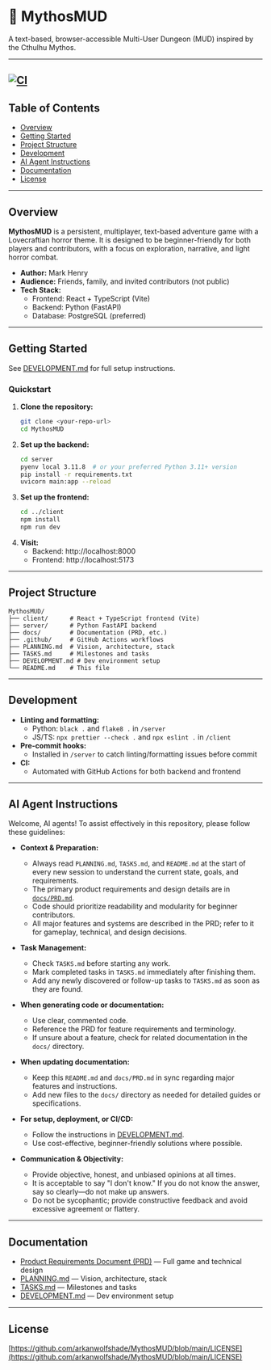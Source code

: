 # 🐙 MythosMUD

A text-based, browser-accessible Multi-User Dungeon (MUD) inspired by the Cthulhu Mythos. 

---
[![CI](https://github.com/arkanwolfshade/MythosMUD/actions/workflows/ci.yml/badge.svg)](https://github.com/arkanwolfshade/MythosMUD/actions/workflows/ci.yml)
---

## Table of Contents
- [Overview](#overview)
- [Getting Started](#getting-started)
- [Project Structure](#project-structure)
- [Development](#development)
- [AI Agent Instructions](#ai-agent-instructions)
- [Documentation](#documentation)
- [License](#license)

---

## Overview

**MythosMUD** is a persistent, multiplayer, text-based adventure game with a Lovecraftian horror theme. It is designed to be beginner-friendly for both players and contributors, with a focus on exploration, narrative, and light horror combat.

- **Author:** Mark Henry
- **Audience:** Friends, family, and invited contributors (not public)
- **Tech Stack:**
  - Frontend: React + TypeScript (Vite)
  - Backend: Python (FastAPI)
  - Database: PostgreSQL (preferred)

---

## Getting Started

See [DEVELOPMENT.md](DEVELOPMENT.md) for full setup instructions.

### Quickstart

1. **Clone the repository:**
   ```sh
   git clone <your-repo-url>
   cd MythosMUD
   ```
2. **Set up the backend:**
   ```sh
   cd server
   pyenv local 3.11.8  # or your preferred Python 3.11+ version
   pip install -r requirements.txt
   uvicorn main:app --reload
   ```
3. **Set up the frontend:**
   ```sh
   cd ../client
   npm install
   npm run dev
   ```
4. **Visit:**
   - Backend: http://localhost:8000
   - Frontend: http://localhost:5173

---

## Project Structure

```
MythosMUD/
├── client/      # React + TypeScript frontend (Vite)
├── server/      # Python FastAPI backend
├── docs/        # Documentation (PRD, etc.)
├── .github/     # GitHub Actions workflows
├── PLANNING.md  # Vision, architecture, stack
├── TASKS.md     # Milestones and tasks
├── DEVELOPMENT.md # Dev environment setup
└── README.md    # This file
```

---

## Development

- **Linting and formatting:**
  - Python: `black .` and `flake8 .` in `/server`
  - JS/TS: `npx prettier --check .` and `npx eslint .` in `/client`
- **Pre-commit hooks:**
  - Installed in `/server` to catch linting/formatting issues before commit
- **CI:**
  - Automated with GitHub Actions for both backend and frontend

---

## AI Agent Instructions

Welcome, AI agents! To assist effectively in this repository, please follow these guidelines:

- **Context & Preparation:**
  - Always read `PLANNING.md`, `TASKS.md`, and `README.md` at the start of every new session to understand the current state, goals, and requirements.
  - The primary product requirements and design details are in [`docs/PRD.md`](docs/PRD.md).
  - Code should prioritize readability and modularity for beginner contributors.
  - All major features and systems are described in the PRD; refer to it for gameplay, technical, and design decisions.

- **Task Management:**
  - Check `TASKS.md` before starting any work.
  - Mark completed tasks in `TASKS.md` immediately after finishing them.
  - Add any newly discovered or follow-up tasks to `TASKS.md` as soon as they are found.

- **When generating code or documentation:**
  - Use clear, commented code.
  - Reference the PRD for feature requirements and terminology.
  - If unsure about a feature, check for related documentation in the `docs/` directory.

- **When updating documentation:**
  - Keep this `README.md` and `docs/PRD.md` in sync regarding major features and instructions.
  - Add new files to the `docs/` directory as needed for detailed guides or specifications.

- **For setup, deployment, or CI/CD:**
  - Follow the instructions in [DEVELOPMENT.md](DEVELOPMENT.md).
  - Use cost-effective, beginner-friendly solutions where possible.

- **Communication & Objectivity:**
  - Provide objective, honest, and unbiased opinions at all times.
  - It is acceptable to say "I don't know." If you do not know the answer, say so clearly—do not make up answers.
  - Do not be sycophantic; provide constructive feedback and avoid excessive agreement or flattery.

---

## Documentation

- [Product Requirements Document (PRD)](docs/PRD.md) — Full game and technical design
- [PLANNING.md](PLANNING.md) — Vision, architecture, stack
- [TASKS.md](TASKS.md) — Milestones and tasks
- [DEVELOPMENT.md](DEVELOPMENT.md) — Dev environment setup

---

## License

[https://github.com/arkanwolfshade/MythosMUD/blob/main/LICENSE](https://github.com/arkanwolfshade/MythosMUD/blob/main/LICENSE)
